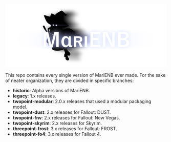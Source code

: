 ![logo](Logo.png)

This repo contains every single version of MariENB ever made.
For the sake of neater organization, they are divided in specific branches:

- **historic**: Alpha versions of MariENB.
- **legacy**: 1.x releases.
- **twopoint-modular**: 2.0.x releases that used a modular packaging model.
- **twopoint-dust**: 2.x releases for Fallout: DUST.
- **twopoint-fnv**: 2.x releases for Fallout: New Vegas.
- **twopoint-skyrim**: 2.x releases for Skyrim.
- **threepoint-frost**: 3.x releases for Fallout: FROST.
- **threepoint-fo4**: 3.x releases for Fallout 4.